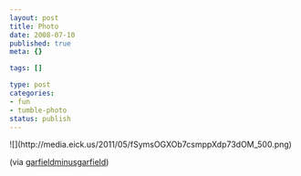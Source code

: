 ```yaml
--- 
layout: post
title: Photo
date: 2008-07-10
published: true
meta: {}

tags: []

type: post
categories: 
- fun
- tumble-photo
status: publish
---
```

<div class="figure">            ![](http://media.eick.us/2011/05/fSymsOGXOb7csmppXdp73dOM_500.png)        </div>

(via [garfieldminusgarfield](http://garfieldminusgarfield.net/))

